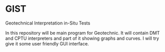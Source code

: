 # GIST
Geotechnical Interpretation in-Situ Tests

In this repository will be main program for Geotechnic. It will contain DMT and CPTU interpreters and part of it showing graphs and curves. I will try give it some user friendly GUI interface.
